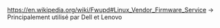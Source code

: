 https://en.wikipedia.org/wiki/Fwupd#Linux_Vendor_Firmware_Service
→ Principalement utilisé par Dell et Lenovo
